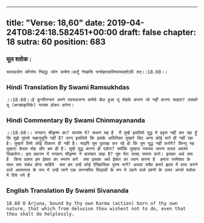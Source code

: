 
---
title: "Verse: 18,60"
date: 2019-04-24T08:24:18.582451+00:00
draft: false
chapter: 18
sutra: 60
position: 683
---
### मूल श्लोक :
```
स्वभावजेन कौन्तेय निबद्धः स्वेन कर्मणा।कर्तुं नेच्छसि यन्मोहात्करिष्यस्यवशोऽपि तत्।।18.60।।

```

### Hindi Translation By Swami Ramsukhdas
```
।।18.60।।हे कुन्तीनन्दन अपने स्वभावजन्य कर्मसे बँधा हुआ तू मोहके कारण जो नहीं करना चाहता? उसको तू (क्षात्रप्रकृतिके) परवश होकर करेगा।

```

### Hindi Commentary By Swami Chinmayananda
```
।।18.60।। भगवान् श्रीकृष्ण का? सारांश में? कथन यह है  मैं तुम्हें इसलिये युद्ध में प्रवृत्त नहीं कर रहा हूँ कि मुझे तुमसे सहानुभूति नहीं है? वरन् इसलिये कि इसके अतिरिक्त तुम्हारे लिए अन्य कोई मार्ग ही नहीं रहा है। तुम्हारे लिये कोई विकल्प ही नहीं है। यद्यपि तुम दुराग्रह कर रहे हो कि तुम युद्ध नहीं करोगे? किन्तु यह तुम्हारा केवल मोह और भ्रम ही है। तुम्हें युद्ध करना ही पड़ेगा? क्योंकि तुम्हारा स्वभाव अपना प्रभाव अवश्य दिखायेगा। इस प्रकरण में भगवान् श्रीकृष्ण ने बारम्बार कहा है? तुम मेरा सतत् स्मरण करो। इसका अर्थ क्या है  किस प्रकार हम ईश्वर का स्मरण करें  क्या इसका अर्थ ईश्वर का ध्यान करना है  हमारा परमेश्वर के साथ क्या संबंध होना चाहिये  क्या हम उन्हें कोई ऐतिहासिक पुरुष मानें? अथवा सदैव हमारे हृदय में वास करने वाले आत्मतत्त्व के रूप में उन्हें जाने एक लगनशील विद्यार्थी के मन में उठने वाले प्रश्नों के उत्तर अगले श्लोक में दिये गये हैं

```

### English Translation By Swami  Sivananda
```
18.60 O Arjuna, bound by thy own Karma (action) born of thy own nature, that which from delusion thou wishest not to do, even that thou shalt do helplessly.

```

